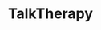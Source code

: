 ---
title: TalkTherapy
crosslinks:
- psychotherapy
- SeriousConversation
- mentalhealth
- PostAndBecomeAMod
- cancer
- askpsychology
- SuicideWatch
- therapists
- 7CupsofTea
---